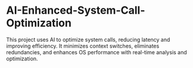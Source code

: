 # AI-Enhanced-System-Call-Optimization
This project uses AI to optimize system calls, reducing latency and improving efficiency. It minimizes context switches, eliminates redundancies, and enhances OS performance with real-time analysis and optimization.

